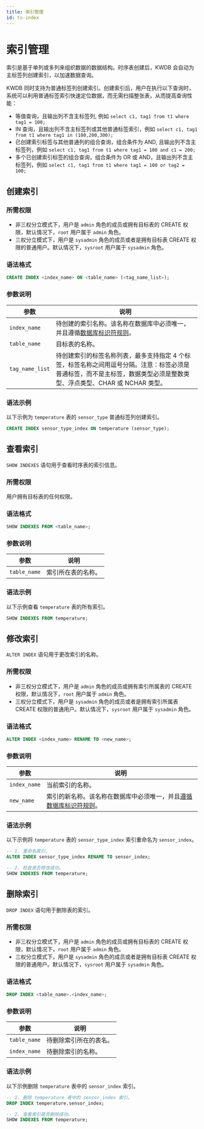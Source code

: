 ```yaml
---
title: 索引管理
id: ts-index
---
```


# 索引管理

索引是基于单列或多列来组织数据的数据结构。时序表创建后，KWDB 会自动为主标签列创建索引，以加速数据查询。

KWDB 同时支持为普通标签列创建索引。创建索引后，用户在执行以下查询时，系统可以利用普通标签索引快速定位数据，而无需扫描整张表，从而提高查询性能：

- 等值查询，且输出列不含主标签列, 例如 `select c1, tag1 from t1 where tag1 = 100;`
- IN 查询，且输出列不含主标签列或其他普通标签索引，例如 `select c1, tag1 from t1 where tag1 in (100,200,300);`
- 已创建索引标签与其他普通列的组合查询，组合条件为 AND, 且输出列不含主标签列，例如 `select c1, tag1 from t1 where tag1 = 100 and c1 = 200;`
- 多个已创建索引标签的组合查询，组合条件为 OR 或 AND，且输出列不含主标签列，例如 `select c1, tag1 from t1 where tag1 = 100 or tag2 = 100;`

## 创建索引

### 所需权限

- 非三权分立模式下，用户是 `admin` 角色的成员或拥有目标表的 CREATE 权限，默认情况下，`root` 用户属于 `admin` 角色。
- 三权分立模式下，用户是 `sysadmin` 角色的成员或者是拥有目标表 CREATE 权限的普通用户。默认情况下，`sysroot` 用户属于 `sysadmin` 角色。

### 语法格式

```sql
CREATE INDEX <index_name> ON <table_name> (<tag_name_list>);
```

### 参数说明

| 参数 | 说明 |
| --- | --- |
| `index_name` | 待创建的索引名称。该名称在数据库中必须唯一，并且遵循[数据库标识符规则](../../../sql-reference/sql-identifiers.md)。 |
| `table_name` | 目标表的名称。 |
| `tag_name_list` | 待创建索引的标签名称列表，最多支持指定 4 个标签，标签名称之间用逗号分隔。注意：标签必须是普通标签，而不是主标签，数据类型必须是整数类型、浮点类型、CHAR 或 NCHAR 类型。|

### 语法示例

以下示例为 `temperature` 表的 `sensor_type` 普通标签列创建索引。

```sql
CREATE INDEX sensor_type_index ON temperature (sensor_type);
```

## 查看索引

`SHOW INDEXES` 语句用于查看时序表的索引信息。

### 所需权限

用户拥有目标表的任何权限。

### 语法格式

```sql
SHOW INDEXES FROM <table_name>;
```

### 参数说明

| 参数 | 说明 |
| --- | --- |
| `table_name` | 索引所在表的名称。 |


### 语法示例

以下示例查看 `temperature` 表的所有索引。

```sql
SHOW INDEXES FROM temperature;
```

## 修改索引

`ALTER INDEX` 语句用于更改索引的名称。

### 所需权限

- 非三权分立模式下，用户是 `admin` 角色的成员或拥有索引所属表的 CREATE 权限，默认情况下，`root` 用户属于 `admin` 角色。
- 三权分立模式下，用户是 `sysadmin` 角色的成员或者是拥有索引所属表 CREATE 权限的普通用户。默认情况下，`sysroot` 用户属于 `sysadmin` 角色。

### 语法格式

```sql
ALTER INDEX <index_name> RENAME TO <new_name>;
```

### 参数说明

| 参数 | 说明 |
| --- | --- |
| `index_name` | 当前索引的名称。|
| `new_name` | 索引的新名称。该名称在数据库中必须唯一，并且[遵循数据库标识符规则](../../sql-identifiers.md)。|

### 语法示例

以下示例将 `temperature` 表的 `sensor_type_index` 索引重命名为 `sensor_index`。

```sql
-- 1. 重命名索引。
ALTER INDEX sensor_type_index RENAME TO sensor_index;

-- 2. 检查是否修改成功。
SHOW INDEXES FROM temperature;
```

## 删除索引

`DROP INDEX` 语句用于删除表的索引。

### 所需权限

- 非三权分立模式下，用户是 `admin` 角色的成员或拥有目标表的 CREATE 权限，默认情况下，`root` 用户属于 `admin` 角色。
- 三权分立模式下，用户是 `sysadmin` 角色的成员或者是拥有目标表 CREATE 权限的普通用户。默认情况下，`sysroot` 用户属于 `sysadmin` 角色。

### 语法格式

```sql
DROP INDEX <table_name>.<index_name>;
```

### 参数说明

| 参数 | 说明 |
| --- | --- |
| `table_name` | 待删除索引所在的表名。|
| `index_name` | 待删除索引的名称。|

### 语法示例

以下示例删除 `temperature` 表中的 `sensor_index` 索引。

```sql
-- 1. 删除 temperature 表中的 sensor_index 索引。
DROP INDEX temperature.sensor_index;

-- 2. 查看索引是否删除成功。
SHOW INDEXES FROM temperature;
```